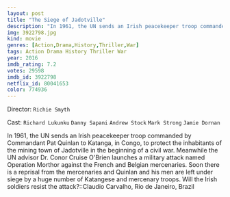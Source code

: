 ```yaml
---
layout: post
title: "The Siege of Jadotville"
description: "In 1961, the UN sends an Irish peacekeeper troop commanded by Commandant Pat Quinlan to Katanga, in Congo, to protect the inhabitants of the mining town of Jadotville in the beginning of a civil war. Meanwhile the UN advisor Dr. Conor Cruise O'Brien launches a military attack named Operation Morthor against the French and Belgian mercenaries. Soon there is a reprisal from the mercenaries and Quinlan and his men are left under siege by a huge number of Katange.."
img: 3922798.jpg
kind: movie
genres: [Action,Drama,History,Thriller,War]
tags: Action Drama History Thriller War 
year: 2016
imdb_rating: 7.2
votes: 29598
imdb_id: 3922798
netflix_id: 80041653
color: 774936
---
```

Director: `Richie Smyth`  

Cast: `Richard Lukunku` `Danny Sapani` `Andrew Stock` `Mark Strong` `Jamie Dornan` 

In 1961, the UN sends an Irish peacekeeper troop commanded by Commandant Pat Quinlan to Katanga, in Congo, to protect the inhabitants of the mining town of Jadotville in the beginning of a civil war. Meanwhile the UN advisor Dr. Conor Cruise O'Brien launches a military attack named Operation Morthor against the French and Belgian mercenaries. Soon there is a reprisal from the mercenaries and Quinlan and his men are left under siege by a huge number of Katangese and mercenary troops. Will the Irish soldiers resist the attack?::Claudio Carvalho, Rio de Janeiro, Brazil